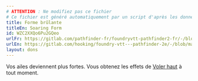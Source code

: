 ```yaml
---
# ATTENTION : Ne modifiez pas ce fichier
# Ce fichier est généré automatiquement par un script d'après les données du module Foundry VTT officiel et de sa traduction
title: Forme brûlante
titleEn: Soaring Form
id: WZC2XXQo6Pu2GQeo
urlFr: https://gitlab.com/pathfinder-fr/foundryvtt-pathfinder2-fr/-/blob/master/data/feats/WZC2XXQo6Pu2GQeo.htm
urlEn: https://gitlab.com/hooking/foundry-vtt---pathfinder-2e/-/blob/master/packs/data/feats.db/soaring-form.json
layout: dons
---
```

Vos ailes deviennent plus fortes. Vous obtenez les effets de [Voler haut](voler-haut.md) à tout moment.
